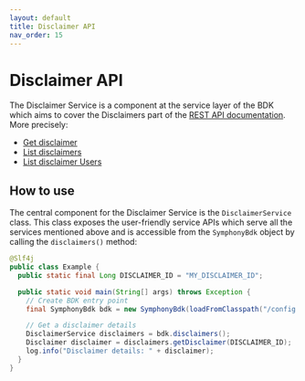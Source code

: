 ```yaml
---
layout: default
title: Disclaimer API
nav_order: 15
---
```


# Disclaimer API

The Disclaimer Service is a component at the service layer of the BDK which aims to cover the Disclaimers part of the [REST API documentation](https://developers.symphony.com/restapi/main/disclaimers).
More precisely:
* [Get disclaimer](https://developers.symphony.com/restapi/main/disclaimers/disclaimer)
* [List disclaimers](https://developers.symphony.com/restapi/main/disclaimers/list-disclaimers)
* [List disclaimer Users](https://developers.symphony.com/restapi/main/disclaimers/disclaimer-users)


## How to use
The central component for the Disclaimer Service is the `DisclaimerService` class.
This class exposes the user-friendly service APIs which serve all the services mentioned above
and is accessible from the `SymphonyBdk` object by calling the `disclaimers()` method:


```java
@Slf4j
public class Example {
  public static final Long DISCLAIMER_ID = "MY_DISCLAIMER_ID";

  public static void main(String[] args) throws Exception {
    // Create BDK entry point
    final SymphonyBdk bdk = new SymphonyBdk(loadFromClasspath("/config.yaml"));

    // Get a disclaimer details
    DisclaimerService disclaimers = bdk.disclaimers();
    Disclaimer disclaimer = disclaimers.getDisclaimer(DISCLAIMER_ID);
    log.info("Disclaimer details: " + disclaimer);
  }
}
```
